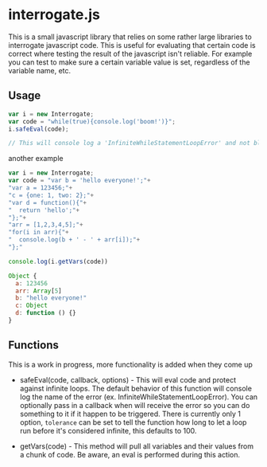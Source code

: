 # interrogate.js
This is a small javascript library that relies on some rather large libraries to
interrogate javascript code. This is useful for evaluating that certain code is correct
where testing the result of the javascript isn't reliable. For example you can test to
make sure a certain variable value is set, regardless of the variable name, etc.

## Usage

```javascript
var i = new Interrogate;
var code = "while(true){console.log('boom!')}";
i.safeEval(code);

// This will console log a 'InfiniteWhileStatementLoopError' and not block the browser
```

another example

```javascript
var i = new Interrogate;
var code = "var b = 'hello everyone!';"+
"var a = 123456;"+
"c = {one: 1, two: 2};"+
"var d = function(){"+
"  return 'hello';"+
"};"+
"arr = [1,2,3,4,5];"+
"for(i in arr){"+
"  console.log(b + ' - ' + arr[i]);"+
"};"

console.log(i.getVars(code))

Object {
  a: 123456
  arr: Array[5]
  b: "hello everyone!"
  c: Object
  d: function () {}
}
```

## Functions

This is a work in progress, more functionality is added when they come up

* safeEval(code, callback, options) - This will eval code and protect against infinite loops. The default behavior of this function will console log the name of the error (ex. InfiniteWhileStatementLoopError). You can optionally pass in a callback when will receive the error so you can do something to it if it happen to be triggered. There is currently only 1 option, `tolerance` can be set to tell the function how long to let a loop run before it's considered infinite, this defaults to 100.

* getVars(code) - This method will pull all variables and their values from a chunk of code. Be aware, an eval is performed during this action.
